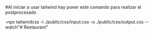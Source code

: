 #Al iniciar a usar tailwind hay poner este comando para realizar el postprocesado

-npx tailwindcss -i ./public/css/input.css -o ./public/css/output.css --watch"# Restaurant" 
